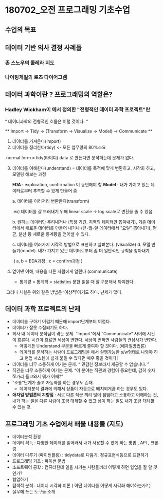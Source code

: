 # 180702_오전 프로그래밍 기초수업
## 수업의 목표


## 데이터 기반 의사 결정 사례들

### 존 스노우의 콜레라 지도 



### 나이팅게일의 로즈 다이어그램





## 데이터 과학이란 ? 프로그래밍의 역할은?

### Hadley Wickham이 <R for Data Science>에서 정의한 "전형적인 데이터 과학 프로젝트"란


“ 데이터과학의 전형적인 흐름은 이럴 것이다. “

** Import -> Tidy -> (Transform -> Visualize -> Model) -> Communicate **

1. 데이터를 가져온다(import)
2. 데이터를 정리한다(tidy) <- 모든 업무량의 80%소요 

​        normal form = tidy(타이디) data 로 만든다면 분석하는데 문제가 없다.

3. 데이터를 이해한다(understand) = 데이터를 목적에 맞게 변환하고, 시각화 하고, 모델링 해보는 과정 

   **EDA** : exploration, confirmation 이 동반해야 함
   **Model** : 내가 가지고 있는 데이터로부터 추측할 수 있게 만들어 줌

     a. 데이터를 이리저리 변환한다(transform) 

   ​      		ex) 데이터를 잘 드러내기 위해 linear scale -> log scale로 변환을 줄 수 있음

     b. 원하는 데이터만 추려내거나 (특정 기간, 지역의 데이터만 뽑아내기), 기존 데이터에서 새로운 데이터를 만들어 내거나 (년-월-일 데이터에서 "요일" 뽑아내기), 평균, 분산 등 새로운 통계량을 얻어낼 수 있다.

     c. 데이터를 여러가지 시각적 방법으로 표현하고 살펴본다. (visualize)
     d. 모델 만들기(model). 내가 가지고 있는 데이터로부터 좀 더 일반적인 규칙을 찾아내기

   ​	( a, b = EDA과정 , c = confirm과정 )

4. 얻어낸 이해, 내용을 다른 사람에게 알린다 (communicate)

   * 통계량 = 통계학 = statistics 문헌 읽을 때 잘 구분해서 봐야한다. 



​	 그러나 사실은 위와 같은 방법은 ‘이상적’이기도 하다. 난제가 많다.

## 데이터 과학 프로젝트의 난제

* 데이터를 구하기 어렵기 때문에 import단계부터 어렵다. 
* 데이터가 잘못 수집되기도 하다. 
* 회사 내 데이터 분석팀이 겪는 문제. “Import”에서 “Communicate” 사이에 시간이 흐른다. 시간이 흐르면 세상이 변한다. 세상이 변하면 사람들의 관심사가 변한다. 
  * 어떻게든 Understand 부분을 빠르게 줄여야 할 것이다. (애자일방법론)
  *  데이터를 분석하는 사람이 프로그래밍을 해서 실행가능한 s/w형태로 나와야 하고 현업 시스템에 쉽게 붙일 수 있다면 매우 좋을 것이다!
* 데이터를 너무 소중하게 여기는 문제. “ 민감한 정보라서 제공할 수 없습니다. ”
* 직관을 너무 소중하게 여기는 문제. “이 분야는 직관과 경험이 중요한데, 감히 숫자 쪼가리 들고와서 뭐가 어째?”
* “소통”단계가 줄고 자동화를 하는 경우도 존재.
  * 데이터분석 결과에 의해서 상품이 자동으로 배치되게끔 하는 경우도 있다. 
* **애자일 방법론의 지향점** : 서로 다른 직군 끼리 많이 침범하고 소통하고 이해하는 것, 내가 하는 일을 다른 사람이 조금 대체할 수 있고 남이 하는 일도 내가 조금 대체할 수 있는 것.



## 프로그래밍 기초 수업에서 배울 내용들 (지도)

- 데이터분석 환경 
- 데이터 획득 : 다양한 데이터를 읽어와서 내가 사용할 수 있게 하는 방법 , API , 크롤링
- 데이터 다루기 (파이썬활용) : tidydata로 다듬기, 정규표현식등으로 표현하기 
- 프로그래밍 기초 : 파이썬 문법 
- 소프트웨어 공학 : 컴퓨터한테 일을 시키는 사람들끼리 어떻게 하면 협업을 잘 할 것인가? 
- 협업하기 
- 탐색적 분석 : 데이터 시각화 이론 ( 어떤 데이터를 어떻게 시각화 해야하는가? )
- 실무에 쓰는 도구들 소개 



    
      
      
    

        
    
         
